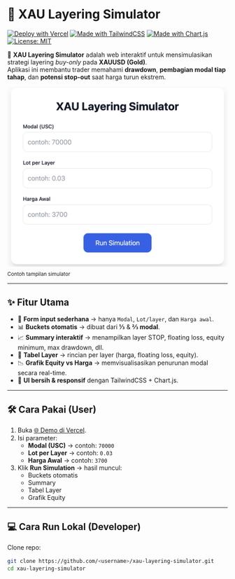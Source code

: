 # 🌟 XAU Layering Simulator

[![Deploy with Vercel](https://img.shields.io/badge/Deploy-Vercel-black?logo=vercel)](https://xau-layering.vercel.app)
[![Made with TailwindCSS](https://img.shields.io/badge/TailwindCSS-38B2AC?logo=tailwind-css&logoColor=white)](https://tailwindcss.com/)
[![Made with Chart.js](https://img.shields.io/badge/Chart.js-FF6384?logo=chartdotjs&logoColor=white)](https://www.chartjs.org/)
[![License: MIT](https://img.shields.io/badge/License-MIT-green.svg)](./LICENSE)

🚀 **XAU Layering Simulator** adalah web interaktif untuk mensimulasikan strategi layering *buy-only* pada **XAUUSD (Gold)**.  
Aplikasi ini membantu trader memahami **drawdown**, **pembagian modal tiap tahap**, dan **potensi stop-out** saat harga turun ekstrem.

<img src="./assets/Screenshot.png" width="600"> 
<sub>Contoh tampilan simulator</sub>

---

## ✨ Fitur Utama
- 📝 **Form input sederhana** → hanya `Modal`, `Lot/layer`, dan `Harga awal`.
- 📊 **Buckets otomatis** → dibuat dari **⅓** & **⅔ modal**.
- 📈 **Summary interaktif** → menampilkan layer STOP, floating loss, equity minimum, max drawdown, dll.
- 🔢 **Tabel Layer** → rincian per layer (harga, floating loss, equity).
- 📉 **Grafik Equity vs Harga** → memvisualisasikan penurunan modal secara real-time.
- 🎨 **UI bersih & responsif** dengan TailwindCSS + Chart.js.

---

## 🛠️ Cara Pakai (User)
1. Buka [🌐 Demo di Vercel](https://xau-layering.vercel.app).
2. Isi parameter:
   - **Modal (USC)** → contoh: `70000`
   - **Lot per Layer** → contoh: `0.03`
   - **Harga Awal** → contoh: `3700`
3. Klik **Run Simulation** → hasil muncul:
   - Buckets otomatis
   - Summary
   - Tabel Layer
   - Grafik Equity

---

## 💻 Cara Run Lokal (Developer)

Clone repo:
```bash
git clone https://github.com/<username>/xau-layering-simulator.git
cd xau-layering-simulator
